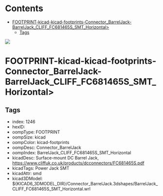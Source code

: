 



Contents
========

* [FOOTPRINT-kicad-kicad-footprints-Connector_BarrelJack-BarrelJack_CLIFF_FC681465S_SMT_Horizontal>](#footprint-kicad-kicad-footprints-connector_barreljack-barreljack_cliff_fc681465s_smt_horizontal)
	* [Tags](#tags)
  
![][im]
# FOOTPRINT-kicad-kicad-footprints-Connector_BarrelJack-BarrelJack_CLIFF_FC681465S_SMT_Horizontal>

## Tags

- index: 1246
- hexID: 
- oompType: FOOTPRINT
- oompSize: kicad
- oompColor: kicad-footprints
- oompDesc: Connector_BarrelJack
- oompIndex: BarrelJack_CLIFF_FC681465S_SMT_Horizontal
- kicadDesc: Surface-mount DC Barrel Jack, https://www.cliffuk.co.uk/products/dcconnectors/FC681465S.pdf
- kicadTags: Power Jack SMT
- kicadAttr: smd
- kicad3DModel: ${KICAD6_3DMODEL_DIR}/Connector_BarrelJack.3dshapes/BarrelJack_CLIFF_FC681465S_SMT_Horizontal.wrl



[im]: image.png
